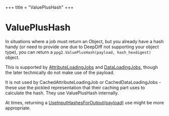 +++
title = "ValuePlusHash"
+++

# ValuePlusHash


In situations where a job must return an Object, but you already have a hash handy
(or need to provide one due to DeepDiff not supporting your object type), 
you can return a `ppg2.ValuePlusHash(payload, hash_hexdigest)` object.

This is supported by [AttributeLoadingJobs](../AttributeLoadingJob) and [DataLoadingJobs](../DataLoadingJob),
though the later technically do not make use of the payload.

It is not used by  CachedAttributeLoadingJob or CachedDataLoadingJobs - these use the pickled representation
that their caching part uses to calculate the hash. They use ValuePlusHash internally.

At times, returning a [UseInputHashesForOutput(payload)](../UseInputHashesForOutput) use might be more appropriate.
